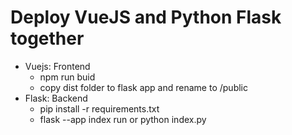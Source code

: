 # Deploy VueJS and Python Flask together
- Vuejs: Frontend
  - npm run buid
  - copy dist folder to flask app and rename to /public
- Flask: Backend
  - pip install -r requirements.txt
  - flask --app index run or python index.py
```
